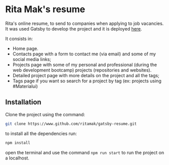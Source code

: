 # Rita Mak's resume

Rita's online resume, to send to companies when applying to job vacancies. It was used Gatsby to develop the project and it is deployed [here](https://ritamak.gatsbyjs.io/).

It consists in:

- Home page.
- Contacts page with a form to contact me (via email) and some of my social media links;
- Projects page with some of my personal and professional (during the web development bootcamp) projects (repositories and websites).
- Detailed project page with more details on the project and all the tags;
- Tags page if you want so search for a project by tag (ex: projects using #Materialui)

## Installation

Clone the project using the command:

```bash
git clone https://www.github.com/ritamak/gatsby-resume.git
```
to install all the dependencies run:
```bash
npm install
```
open the terminal and use the command `npm run start` to run the project on a localhost.

